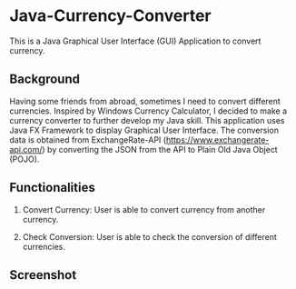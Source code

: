 # Java-Currency-Converter

This is a Java Graphical User Interface (GUI) Application to convert currency.


## Background
Having some friends from abroad, sometimes I need to convert different currencies. Inspired by Windows Currency Calculator, I decided to make a currency converter to further develop my Java skill. This application uses Java FX Framework to display Graphical User Interface. The conversion data is obtained from ExchangeRate-API (https://www.exchangerate-api.com/) by converting the JSON from the API to Plain Old Java Object (POJO).


## Functionalities
1. Convert Currency: User is able to convert currency from another currency. 

2. Check Conversion: User is able to check the conversion of different currencies.
   


## Screenshot
